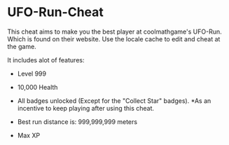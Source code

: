# UFO-Run-Cheat
This cheat aims to make you the best player at coolmathgame's UFO-Run. Which is found on their website. Use the locale cache to edit and cheat at the game.

It includes alot of features:

- Level 999

- 10,000 Health

- All badges unlocked (Except for the "Collect Star" badges). *As an incentive to keep playing after using this cheat.

- Best run distance is: 999,999,999 meters

- Max XP
